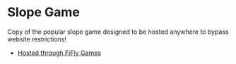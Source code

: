 # Slope Game
Copy of the popular slope game designed to be hosted anywhere to bypass website restrictions!

+ [Hosted through FiFly Games](https://sites.google.com/education.nsw.gov.au/unblocked-games-good/slope?authuser=0)
